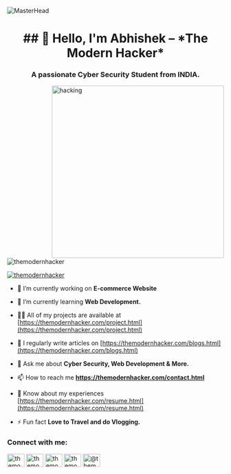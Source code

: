 ![MasterHead](https://github.com/themodernhacker/themodernhacker/blob/main/Visit-My-Website.gif)
<h1 align="center">## 👋 Hello, I'm Abhishek – *The Modern Hacker*</h1>
<h3 align="center">A passionate Cyber Security Student from INDIA.</h3>

<img align="right" alt="hacking" width="400" src="https://media.tenor.com/rePDfDWO3XoAAAAd/hacking.gif">

<p align="left"> <img src="https://komarev.com/ghpvc/?username=themodernhacker&label=Profile%20views&color=0e75b6&style=flat" alt="themodernhacker" /> </p>

<p align="left"> <a href="https://twitter.com/themodernhacker" target="blank"><img src="https://img.shields.io/twitter/follow/themodernhacker?logo=twitter&style=for-the-badge" alt="themodernhacker" /></a> </p>

- 🔭 I’m currently working on **E-commerce Website**

- 🌱 I’m currently learning **Web Development.**

- 👨‍💻 All of my projects are available at [https://themodernhacker.com/project.html](https://themodernhacker.com/project.html)

- 📝 I regularly write articles on [https://themodernhacker.com/blogs.html](https://themodernhacker.com/blogs.html)

- 💬 Ask me about **Cyber Security, Web Development & More.**

- 📫 How to reach me **https://themodernhacker.com/contact.html**

- 📄 Know about my experiences [https://themodernhacker.com/resume.html](https://themodernhacker.com/resume.html)

- ⚡ Fun fact **Love to Travel and do Vlogging.**

<h3 align="left">Connect with me:</h3>
<p align="left">
<a href="https://twitter.com/themodernhacker" target="blank"><img align="center" src="https://raw.githubusercontent.com/rahuldkjain/github-profile-readme-generator/master/src/images/icons/Social/twitter.svg" alt="themodernhacker" height="30" width="40" /></a>
<a href="https://linkedin.com/in/themodernhacker" target="blank"><img align="center" src="https://raw.githubusercontent.com/rahuldkjain/github-profile-readme-generator/master/src/images/icons/Social/linked-in-alt.svg" alt="themodernhacker" height="30" width="40" /></a>
<a href="https://facebook.com/themodernhacker" target="blank"><img align="center" src="https://raw.githubusercontent.com/rahuldkjain/github-profile-readme-generator/master/src/images/icons/Social/facebook.svg" alt="themodernhacker" height="30" width="40" /></a>
<a href="https://instagram.com/themodernhacker" target="blank"><img align="center" src="https://raw.githubusercontent.com/rahuldkjain/github-profile-readme-generator/master/src/images/icons/Social/instagram.svg" alt="themodernhacker" height="30" width="40" /></a>
<a href="https://medium.com/@themodernhacker" target="blank"><img align="center" src="https://raw.githubusercontent.com/rahuldkjain/github-profile-readme-generator/master/src/images/icons/Social/medium.svg" alt="@themodernhacker" height="30" width="40" /></a>
</p>
